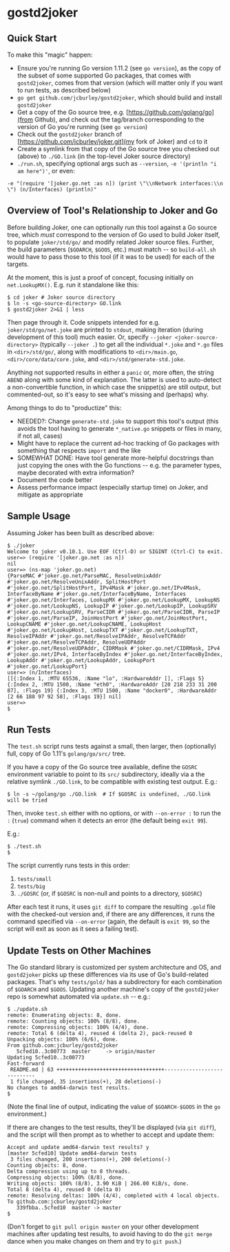 # gostd2joker

## Quick Start

To make this "magic" happen:

* Ensure you're running Go version 1.11.2 (see `go version`), as the copy of the subset of some supported Go packages, that comes with `gostd2joker`, comes from that version (which will matter only if you want to run tests, as described below)
* `go get github.com/jcburley/gostd2joker`, which should build and install `gostd2joker`
* Get a copy of the Go source tree, e.g. [https://github.com/golang/go](from Github), and check out the tag/branch corresponding to the version of Go you're running (see `go version`)
* Check out the `gostd2joker` branch of [https://github.com/jcburley/joker.git](my fork of Joker) and `cd` to it
* Create a symlink from that copy of the Go source tree you checked out (above) to `./GO.link` (in the top-level Joker source directory)
* `./run.sh`, specifying optional args such as `--version`, `-e '(println "i am here")'`, or even:

```
-e "(require '[joker.go.net :as n]) (print \"\\nNetwork interfaces:\\n  \") (n/Interfaces) (println)"
```

## Overview of Tool's Relationship to Joker and Go

Before building Joker, one can optionally run this tool against a Go source tree, which _must_ correspond to the version of Go used to build Joker itself, to populate `joker/std/go/` and modify related Joker source files. Further, the build parameters (`$GOARCH`, `$GOOS`, etc.) must match -- so `build-all.sh` would have to pass those to this tool (if it was to be used) for each of the targets.

At the moment, this is just a proof of concept, focusing initially on `net.LookupMX()`. E.g. run it standalone like this:

```
$ cd joker # Joker source directory
$ ln -s <go-source-directory> GO.link
$ gostd2joker 2>&1 | less
```

Then page through it. Code snippets intended for e.g. `joker/std/go/net.joke` are printed to `stdout`, making iteration (during development of this tool) much easier. Or, specify `--joker <joker-source-directory>` (typically `--joker .`) to get all the individual `*.joke` and `*.go` files in `<dir>/std/go/`, along with modifications to `<dir>/main.go`, `<dir>/core/data/core.joke`, and `<dir>/std/generate-std.joke`.

Anything not supported results in either a `panic` or, more often, the string `ABEND` along with some kind of explanation. The latter is used to auto-detect a non-convertible function, in which case the snippet(s) are still output, but commented-out, so it's easy to see what's missing and (perhaps) why.

Among things to do to "productize" this:

* NEEDED?: Change `generate-std.joke` to support this tool's output (this avoids the tool having to generate `*_native.go` snippets or files in many, if not all, cases)
* Might have to replace the current ad-hoc tracking of Go packages with something that respects `import` and the like
* SOMEWHAT DONE: Have tool generate more-helpful docstrings than just copying the ones with the Go functions -- e.g. the parameter types, maybe decorated with extra information?
* Document the code better
* Assess performance impact (especially startup time) on Joker, and mitigate as appropriate

## Sample Usage

Assuming Joker has been built as described above:

```
$ ./joker
Welcome to joker v0.10.1. Use EOF (Ctrl-D) or SIGINT (Ctrl-C) to exit.
user=> (require '[joker.go.net :as n])
nil
user=> (ns-map 'joker.go.net)
{ParseMAC #'joker.go.net/ParseMAC, ResolveUnixAddr #'joker.go.net/ResolveUnixAddr, SplitHostPort #'joker.go.net/SplitHostPort, IPv4Mask #'joker.go.net/IPv4Mask, InterfaceByName #'joker.go.net/InterfaceByName, Interfaces #'joker.go.net/Interfaces, LookupMX #'joker.go.net/LookupMX, LookupNS #'joker.go.net/LookupNS, LookupIP #'joker.go.net/LookupIP, LookupSRV #'joker.go.net/LookupSRV, ParseCIDR #'joker.go.net/ParseCIDR, ParseIP #'joker.go.net/ParseIP, JoinHostPort #'joker.go.net/JoinHostPort, LookupCNAME #'joker.go.net/LookupCNAME, LookupHost #'joker.go.net/LookupHost, LookupTXT #'joker.go.net/LookupTXT, ResolveIPAddr #'joker.go.net/ResolveIPAddr, ResolveTCPAddr #'joker.go.net/ResolveTCPAddr, ResolveUDPAddr #'joker.go.net/ResolveUDPAddr, CIDRMask #'joker.go.net/CIDRMask, IPv4 #'joker.go.net/IPv4, InterfaceByIndex #'joker.go.net/InterfaceByIndex, LookupAddr #'joker.go.net/LookupAddr, LookupPort #'joker.go.net/LookupPort}
user=> (n/Interfaces)
[[{:Index 1, :MTU 65536, :Name "lo", :HardwareAddr [], :Flags 5} {:Index 2, :MTU 1500, :Name "eth0", :HardwareAddr [20 218 233 31 200 87], :Flags 19} {:Index 3, :MTU 1500, :Name "docker0", :HardwareAddr [2 66 188 97 92 58], :Flags 19}] nil]
user=>
$
```

## Run Tests

The `test.sh` script runs tests against a small, then larger, then
(optionally) full, copy of Go 1.11's `golang/go/src/` tree.

If you have a copy of the Go source tree available, define the `GOSRC` environment variable to point to its `src/` subdirectory, ideally via a the relative symlink `./GO.link`, to be compatible with existing test output. E.g.:

```
$ ln -s ~/golang/go ./GO.link  # If $GOSRC is undefined, ./GO.link will be tried
```

Then, invoke `test.sh` either with no options, or with `--on-error :` to run the `:` (`true`) command when it detects an error (the default being `exit 99`).

E.g.:

```
$ ./test.sh
$
```

The script currently runs tests in this order:

1. `tests/small`
2. `tests/big`
3. `./GOSRC` (or, if `$GOSRC` is non-null and points to a directory, `$GOSRC`)

After each test it runs, it uses `git diff` to compare the resulting `.gold` file with the checked-out version and, if there are any differences, it runs the command specified via `--on-error` (again, the default is `exit 99`, so the script will exit as soon as it sees a failing test).

## Update Tests on Other Machines

The Go standard library is customized per system architecture and OS, and `gostd2joker` picks up these differences via its use of Go's build-related packages. That's why `tests/gold/` has a subdirectory for each combination of `$GOARCH` and `$GOOS`. Updating another machine's copy of the `gostd2joker` repo is somewhat automated via `update.sh` -- e.g.:

```
$ ./update.sh 
remote: Enumerating objects: 8, done.
remote: Counting objects: 100% (8/8), done.
remote: Compressing objects: 100% (4/4), done.
remote: Total 6 (delta 4), reused 4 (delta 2), pack-reused 0
Unpacking objects: 100% (6/6), done.
From github.com:jcburley/gostd2joker
   5cfed10..3c00773  master     -> origin/master
Updating 5cfed10..3c00773
Fast-forward
 README.md | 63 +++++++++++++++++++++++++++++++++++----------------------------
 1 file changed, 35 insertions(+), 28 deletions(-)
No changes to amd64-darwin test results.
$
```

(Note the final line of output, indicating the value of `$GOARCH-$GOOS` in the `go` environment.)

If there are changes to the test results, they'll be displayed (via `git diff`), and the script will then prompt as to whether to accept and update them:

```
Accept and update amd64-darwin test results? y
[master 5cfed10] Update amd64-darwin tests
 3 files changed, 200 insertions(+), 200 deletions(-)
Counting objects: 8, done.
Delta compression using up to 8 threads.
Compressing objects: 100% (8/8), done.
Writing objects: 100% (8/8), 3.90 KiB | 266.00 KiB/s, done.
Total 8 (delta 4), reused 0 (delta 0)
remote: Resolving deltas: 100% (4/4), completed with 4 local objects.
To github.com:jcburley/gostd2joker
   339fbba..5cfed10  master -> master
$
```

(Don't forget to `git pull origin master` on your other development machines after updating test results, to avoid having to do the `git merge` dance when you make changes on them and try to `git push`.)
